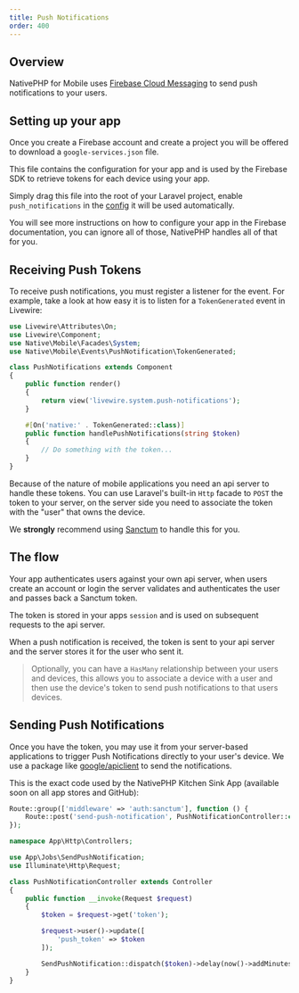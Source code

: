 ```yaml
---
title: Push Notifications
order: 400
---
```



## Overview

NativePHP for Mobile uses [Firebase Cloud Messaging](https://firebase.google.com/docs/cloud-messaging) to send push notifications to your users.

## Setting up your app

Once you create a Firebase account and create a project you will be offered to download a `google-services.json` file.

This file contains the configuration for your app and is used by the Firebase SDK to retrieve tokens for each device using your app.

Simply drag this file into the root of your Laravel project, enable `push_notifications` in the [config](/docs/mobile/1/getting-started/configuration) it will be used automatically.

You will see more instructions on how to configure your app in the Firebase documentation, you can ignore all of those, NativePHP handles all of that for you.

## Receiving Push Tokens

To receive push notifications, you must register a listener for the event. For example,
take a look at how easy it is to listen for a `TokenGenerated` event in Livewire:

```php
use Livewire\Attributes\On;
use Livewire\Component;
use Native\Mobile\Facades\System;
use Native\Mobile\Events\PushNotification\TokenGenerated;

class PushNotifications extends Component
{
    public function render()
    {
        return view('livewire.system.push-notifications');
    }

    #[On('native:' . TokenGenerated::class)]
    public function handlePushNotifications(string $token)
    {
        // Do something with the token...
    }
}
```

Because of the nature of mobile applications you need an api server to handle these tokens. You can use Laravel's built-in `Http` facade to 
`POST` the token to your server, on the server side you need to associate the token with the "user" that owns the device.

We **strongly** recommend using [Sanctum](https://laravel.com/docs/12.x/sanctum#main-content) to handle this for you.

## The flow

Your app authenticates users against your own api server, when users create an account or login the server validates and authenticates the user and passes back a Sanctum token.

The token is stored in your apps `session` and is used on subsequent requests to the api server.

When a push notification is received, the token is sent to your api server and the server stores it for the user who sent it.

> Optionally, you can have a `HasMany` relationship between your users and devices, 
> this allows you to associate a device with a user and then use the device's token 
> to send push notifications to that users devices.

## Sending Push Notifications

Once you have the token, you may use it from your server-based applications to trigger Push Notifications directly to
your user's device. We use a package like [google/apiclient](https://github.com/googleapis/google-api-php-client) to send the notifications.

This is the exact code used by the NativePHP Kitchen Sink App (available soon on all app stores and GitHub):

```php
Route::group(['middleware' => 'auth:sanctum'], function () {
    Route::post('send-push-notification', PushNotificationController::class)->name('send-push-notification');
});
```

```php
namespace App\Http\Controllers;

use App\Jobs\SendPushNotification;
use Illuminate\Http\Request;

class PushNotificationController extends Controller
{
    public function __invoke(Request $request)
    {
        $token = $request->get('token');

        $request->user()->update([
            'push_token' => $token
        ]);

        SendPushNotification::dispatch($token)->delay(now()->addMinutes(1));
    }
}
```
